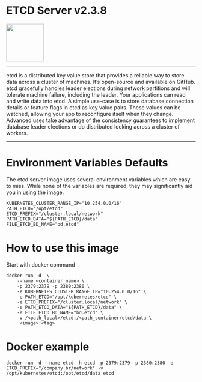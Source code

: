 # ETCD Server v2.3.8

<img src="https://jujucharms.com/_icon/120/etcd.png" width="100">

----

etcd is a distributed key value store that provides a reliable way to store data across a cluster of machines. 
It’s open-source and available on GitHub. etcd gracefully handles leader elections during network partitions and will tolerate machine failure, including the leader.
Your applications can read and write data into etcd. A simple use-case is to store database connection details or feature flags in etcd as key value pairs. These values can be watched, allowing your app to reconfigure itself when they change.
Advanced uses take advantage of the consistency guarantees to implement database leader elections or do distributed locking across a cluster of workers.

----

# Environment Variables Defaults

The etcd server image uses several environment variables which are easy to miss. 
While none of the variables are required, they may significantly aid you in using the image.

```
KUBERNETES_CLUSTER_RANGE_IP="10.254.0.0/16"
PATH_ETCD="/opt/etcd"
ETCD_PREFIX="/cluster.local/network"
PATH_ETCD_DATA="${PATH_ETCD}/data"
FILE_ETCD_BD_NAME="bd.etcd"

```

# How to use this image

Start with docker command

```
docker run -d  \
    --name <container_name> \ 
    -p 2379:2379 -p 2380:2380 \
    -e KUBERNETES_CLUSTER_RANGE_IP="10.254.0.0/16" \
    -e PATH_ETCD="/opt/kubernetes/etcd" \
    -e ETCD_PREFIX="/cluster.local/network" \
    -e PATH_ETCD_DATA="${PATH_ETCD}/data" \
    -e FILE_ETCD_BD_NAME="bd.etcd" \
    -v /<path_local>/etcd:/<path_container/etcd/data \
     <image>:<tag>

```

# Docker example

```
docker run -d --name etcd -h etcd -p 2379:2379 -p 2380:2380 -e ETCD_PREFIX="/company.br/network" -v /opt/kubernetes/etcd:/opt/etcd/data etcd

```

